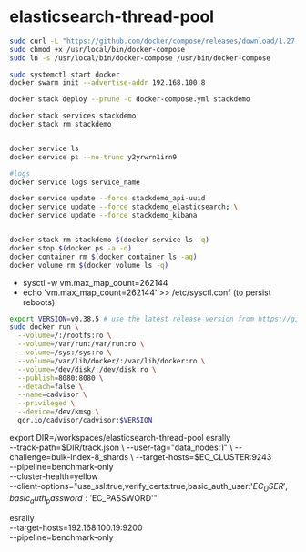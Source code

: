 # elasticsearch-thread-pool

```bash
sudo curl -L "https://github.com/docker/compose/releases/download/1.27.4/docker-compose-$(uname -s)-$(uname -m)" -o /usr/local/bin/docker-compose
sudo chmod +x /usr/local/bin/docker-compose
sudo ln -s /usr/local/bin/docker-compose /usr/bin/docker-compose
```

```bash
sudo systemctl start docker
docker swarm init --advertise-addr 192.168.100.8

docker stack deploy --prune -c docker-compose.yml stackdemo

docker stack services stackdemo
docker stack rm stackdemo


docker service ls
docker service ps --no-trunc y2yrwrn1irn9

#logs
docker service logs service_name

docker service update --force stackdemo_api-uuid
docker service update --force stackdemo_elasticsearch; \
docker service update --force stackdemo_kibana


docker stack rm stackdemo $(docker service ls -q)
docker stop $(docker ps -a -q)
docker container rm $(docker container ls -aq)
docker volume rm $(docker volume ls -q)
```

- sysctl -w vm.max_map_count=262144
- echo 'vm.max_map_count=262144' >> /etc/sysctl.conf (to persist reboots)

```bash
export VERSION=v0.38.5 # use the latest release version from https://github.com/google/cadvisor/releases
sudo docker run \
  --volume=/:/rootfs:ro \
  --volume=/var/run:/var/run:ro \
  --volume=/sys:/sys:ro \
  --volume=/var/lib/docker/:/var/lib/docker:ro \
  --volume=/dev/disk/:/dev/disk:ro \
  --publish=8080:8080 \
  --detach=false \
  --name=cadvisor \
  --privileged \
  --device=/dev/kmsg \
  gcr.io/cadvisor/cadvisor:$VERSION
```
export DIR=/workspaces/elasticsearch-thread-pool
esrally \
  --track-path=$DIR/track.json \
  --user-tag="data_nodes:1" \
  --challenge=bulk-index-8_shards \
  --target-hosts=$EC_CLUSTER:9243 \
  --pipeline=benchmark-only \
  --cluster-health=yellow \
  --client-options="use_ssl:true,verify_certs:true,basic_auth_user:'$EC_USER',basic_auth_password:'$EC_PASSWORD'"


esrally \
  --target-hosts=192.168.100.19:9200 \
  --pipeline=benchmark-only

